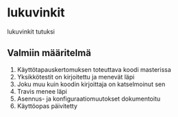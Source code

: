 # lukuvinkit
lukuvinkit tutuksi

## Valmiin määritelmä
1. Käyttötapauskertomuksen toteuttava koodi masterissa
2. Yksikkötestit on kirjoitettu ja menevät läpi
3. Joku muu kuin koodin kirjoittaja on katselmoinut sen
4. Travis menee läpi
5. Asennus- ja konfiguraatiomuutokset dokumentoitu
6. Käyttöopas päivitetty
